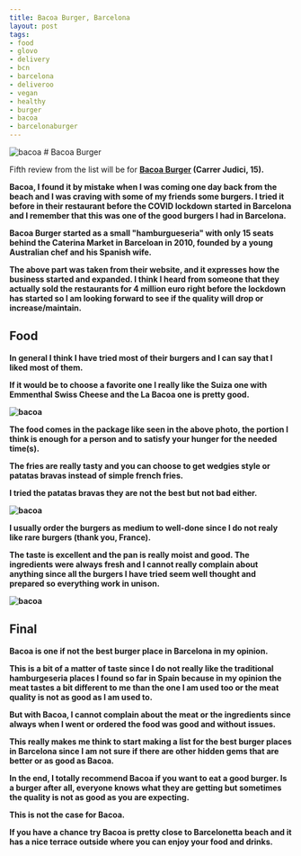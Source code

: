 ```yaml
---
title: Bacoa Burger, Barcelona
layout: post
tags:
- food
- glovo
- delivery
- bcn
- barcelona
- deliveroo
- vegan
- healthy
- burger
- bacoa
- barcelonaburger
---
```


<img src="https://i.imgur.com/4931cXC.png" alt="bacoa">
# Bacoa Burger

Fifth review from the list will be for <b>[Bacoa Burger](https://www.bacoaburger.com/en/)<b/> (Carrer Judici, 15).

Bacoa, I found it by mistake when I was coming one day back from the beach and I was craving with some of my friends some burgers. I tried it before in their restaurant before the COVID lockdown started in Barcelona and I remember that this was one of the good burgers I had in Barcelona.

<!-- more -->

<b>Bacoa Burger </b> started as a small "hamburgueseria" with only 15 seats behind the Caterina Market in Barceloan in 2010, founded by a young Australian chef and his Spanish wife. 

The above part was taken from their website, and it expresses how the business started and expanded. I think I heard from someone that they actually sold the restaurants for 4 million euro right before the lockdown has started so I am looking forward to see if the quality will drop or increase/maintain.
	
## Food

In general I think I have tried most of their burgers and I can say that I liked most of them.
	
If it would be to choose a favorite one I really like the Suiza one with Emmenthal Swiss Cheese and the La Bacoa one is pretty good.

<img src="https://i.imgur.com/iDNteFO.png" alt="bacoa">

The food comes in the package like seen in the above photo, the portion I think is enough for a person and to satisfy your hunger for the needed time(s). 

The fries are really tasty and you can choose to get wedgies style or patatas bravas instead of simple french fries.
	
I tried the patatas bravas they are not the best but not bad either.
	
<img src="https://i.imgur.com/6oz8WSL.png" alt="bacoa">
	
I usually order the burgers as medium to well-done since I do not realy like rare burgers (thank you, France).
	
The taste is excellent and the pan is really moist and good. The ingredients were always fresh and I cannot really complain about anything since all the burgers I have tried seem well thought and prepared so everything work in unison.

<img src="https://i.imgur.com/V9vcLuV.png" alt="bacoa">


## Final
	
<b>Bacoa</b> is one if not the best burger place in Barcelona in my opinion.
	
This is a bit of a matter of taste since I do not really like the traditional hamburgeseria places I found so far in Spain because in my opinion the meat tastes a bit different to me than the one I am used too or the meat quality is not as good as I am used to.
	
But with Bacoa, I cannot complain about the meat or the ingredients since always when I went or ordered the food was good and without issues.
	
This really makes me think to start making a list for the best burger places in Barcelona since I am not sure if there are other hidden gems that are better or as good as Bacoa.
	
In the end, I totally recommend Bacoa if you want to eat a good burger. Is a burger after all, everyone knows what they are getting but sometimes the quality is not as good as you are expecting.
	
This is not the case for <b>Bacoa</b>.
	
If you have a chance try <b>Bacoa</b> is pretty close to Barcelonetta beach and it has a nice terrace outside where you can enjoy your food and drinks.

